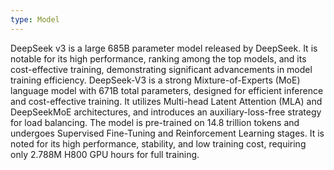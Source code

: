 ```yaml
---
type: Model
---
```


DeepSeek v3 is a large 685B parameter model released by DeepSeek. It is notable for its high performance, ranking among the top models, and its cost-effective training, demonstrating significant advancements in model training efficiency. DeepSeek-V3 is a strong Mixture-of-Experts (MoE) language model with 671B total parameters, designed for efficient inference and cost-effective training. It utilizes Multi-head Latent Attention (MLA) and DeepSeekMoE architectures, and introduces an auxiliary-loss-free strategy for load balancing. The model is pre-trained on 14.8 trillion tokens and undergoes Supervised Fine-Tuning and Reinforcement Learning stages. It is noted for its high performance, stability, and low training cost, requiring only 2.788M H800 GPU hours for full training.